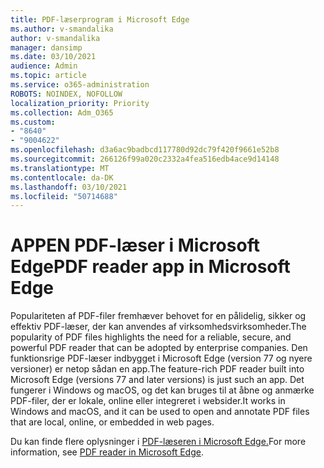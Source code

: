 ```yaml
---
title: PDF-læserprogram i Microsoft Edge
ms.author: v-smandalika
author: v-smandalika
manager: dansimp
ms.date: 03/10/2021
audience: Admin
ms.topic: article
ms.service: o365-administration
ROBOTS: NOINDEX, NOFOLLOW
localization_priority: Priority
ms.collection: Adm_O365
ms.custom:
- "8640"
- "9004622"
ms.openlocfilehash: d3a6ac9badbcd117780d92dc79f420f9661e52b8
ms.sourcegitcommit: 266126f99a020c2332a4fea516edb4ace9d14148
ms.translationtype: MT
ms.contentlocale: da-DK
ms.lasthandoff: 03/10/2021
ms.locfileid: "50714688"
---
```

# <a name="pdf-reader-app-in-microsoft-edge"></a><span data-ttu-id="24ba9-102">APPEN PDF-læser i Microsoft Edge</span><span class="sxs-lookup"><span data-stu-id="24ba9-102">PDF reader app in Microsoft Edge</span></span>

<span data-ttu-id="24ba9-103">Populariteten af PDF-filer fremhæver behovet for en pålidelig, sikker og effektiv PDF-læser, der kan anvendes af virksomhedsvirksomheder.</span><span class="sxs-lookup"><span data-stu-id="24ba9-103">The popularity of PDF files highlights the need for a reliable, secure, and powerful PDF reader that can be adopted by enterprise companies.</span></span> <span data-ttu-id="24ba9-104">Den funktionsrige PDF-læser indbygget i Microsoft Edge (version 77 og nyere versioner) er netop sådan en app.</span><span class="sxs-lookup"><span data-stu-id="24ba9-104">The feature-rich PDF reader built into Microsoft Edge (versions 77 and later versions) is just such an app.</span></span> <span data-ttu-id="24ba9-105">Det fungerer i Windows og macOS, og det kan bruges til at åbne og anmærke PDF-filer, der er lokale, online eller integreret i websider.</span><span class="sxs-lookup"><span data-stu-id="24ba9-105">It works in Windows and macOS, and it can be used to open and annotate PDF files that are local, online, or embedded in web pages.</span></span>

<span data-ttu-id="24ba9-106">Du kan finde flere oplysninger i [PDF-læseren i Microsoft Edge.](https://docs.microsoft.com/deployedge/microsoft-edge-pdf)</span><span class="sxs-lookup"><span data-stu-id="24ba9-106">For more information, see [PDF reader in Microsoft Edge](https://docs.microsoft.com/deployedge/microsoft-edge-pdf).</span></span>
